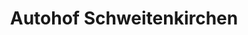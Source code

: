 ---
title: "Autohof Schweitenkirchen"
url: /schweitenkirchen/autohof-schweitenkirchen/
shop: Allgemein
---